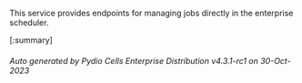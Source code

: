 






This service provides endpoints for managing jobs directly in the enterprise scheduler.

[:summary]

###### Auto generated by Pydio Cells Enterprise Distribution v4.3.1-rc1 on 30-Oct-2023

